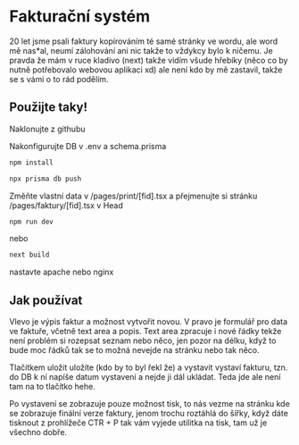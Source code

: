 # Fakturační systém

20 let jsme psali faktury kopírováním té samé stránky ve wordu, ale word mě nas*al, neumí zálohování ani nic takže to vždykcy bylo k ničemu. Je pravda že mám v ruce kladivo (next) takže vidím všude hřebíky (něco co by nutně potřebovalo webovou aplikaci xd) ale není kdo by mě zastavil, takže se s vámi o to rád podělím.

## Použijte taky!

Naklonujte z githubu

Nakonfigurujte DB v .env a schema.prisma

```bash
npm install
```

```bash
npx prisma db push
```

Změňte vlastní data v /pages/print/[fid].tsx
a přejmenujte si stránku /pages/faktury/[fid].tsx v Head

```bash
npm run dev
```
nebo 
```bash
next build
```

nastavte apache nebo nginx


## Jak používat

Vlevo je výpis faktur a možnost vytvořit novou. V pravo je formulář pro data ve faktuře, včetně text area a popis. Text area zpracuje i nové řádky tekže není problém si rozepsat seznam nebo něco, jen pozor na délku, když to bude moc řádků tak se to možná nevejde na stránku nebo tak něco.

Tlačítkem uložit uložíte (kdo by to byl řekl že) a vystavit vystaví fakturu, tzn. do DB k ní napíše datum vystavení a nejde ji dál ukládat. Teda jde ale není tam na to tlačítko hehe.

Po vystavení se zobrazuje pouze možnost tisk, to nás vezme na stránku kde se zobrazuje finální verze faktury, jenom trochu roztáhlá do šířky, když dáte tisknout z prohlížeče CTR + P tak vám vyjede utilitka na tisk, tam už je všechno dobře.


